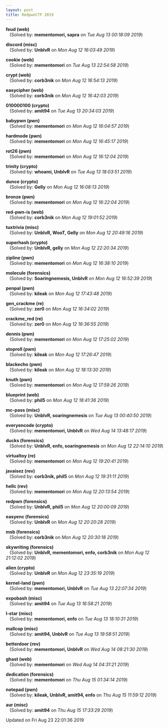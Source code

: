 ```yaml
---
layout: post
title: RedpwnCTF 2019
---
```


<!--break-->

**feud (web)**  
&nbsp;&nbsp;&nbsp;(Solved by: **mementomori, sapra** on _Tue Aug 13 00:18:09 2019_)  
  
**discord (misc)**  
&nbsp;&nbsp;&nbsp;(Solved by: **UnblvR** on _Mon Aug 12 16:03:49 2019_)  
  
**cookie (web)**  
&nbsp;&nbsp;&nbsp;(Solved by: **mementomori** on _Tue Aug 13 22:54:58 2019_)  
  
**crypt (web)**  
&nbsp;&nbsp;&nbsp;(Solved by: **corb3nik** on _Mon Aug 12 16:54:13 2019_)  
  
**easycipher (web)**  
&nbsp;&nbsp;&nbsp;(Solved by: **corb3nik** on _Mon Aug 12 16:42:03 2019_)  
  
**010000100 (crypto)**  
&nbsp;&nbsp;&nbsp;(Solved by: **amit94** on _Tue Aug 13 20:34:03 2019_)  
  
**babypwn (pwn)**  
&nbsp;&nbsp;&nbsp;(Solved by: **mementomori** on _Mon Aug 12 16:04:57 2019_)  
  
**hardmode (pwn)**  
&nbsp;&nbsp;&nbsp;(Solved by: **mementomori** on _Mon Aug 12 16:45:17 2019_)  
  
**rot26 (pwn)**  
&nbsp;&nbsp;&nbsp;(Solved by: **mementomori** on _Mon Aug 12 16:12:04 2019_)  
  
**trinity (crypto)**  
&nbsp;&nbsp;&nbsp;(Solved by: **whoami, UnblvR** on _Tue Aug 13 18:03:51 2019_)  
  
**dunce (crypto)**  
&nbsp;&nbsp;&nbsp;(Solved by: **Gelly** on _Mon Aug 12 16:08:13 2019_)  
  
**bronze (pwn)**  
&nbsp;&nbsp;&nbsp;(Solved by: **mementomori** on _Mon Aug 12 16:22:04 2019_)  
  
**red-pwn-is (web)**  
&nbsp;&nbsp;&nbsp;(Solved by: **corb3nik** on _Mon Aug 12 19:01:52 2019_)  
  
**tuxtrivia (misc)**  
&nbsp;&nbsp;&nbsp;(Solved by: **UnblvR, WooT, Gelly** on _Mon Aug 12 20:49:16 2019_)  
  
**superhash (crypto)**  
&nbsp;&nbsp;&nbsp;(Solved by: **UnblvR, gelly** on _Mon Aug 12 22:20:34 2019_)  
  
**zipline (pwn)**  
&nbsp;&nbsp;&nbsp;(Solved by: **mementomori** on _Mon Aug 12 16:38:10 2019_)  
  
**molecule (forensics)**  
&nbsp;&nbsp;&nbsp;(Solved by: **Soaringnemesis, UnblvR** on _Mon Aug 12 16:52:39 2019_)  
  
**penpal (pwn)**  
&nbsp;&nbsp;&nbsp;(Solved by: **kileak** on _Mon Aug 12 17:43:48 2019_)  
  
**gen_crackme (re)**  
&nbsp;&nbsp;&nbsp;(Solved by: **zer0** on _Mon Aug 12 16:34:02 2019_)  
  
**crackme_red (re)**  
&nbsp;&nbsp;&nbsp;(Solved by: **zer0** on _Mon Aug 12 16:36:55 2019_)  
  
**dennis (pwn)**  
&nbsp;&nbsp;&nbsp;(Solved by: **mementomori** on _Mon Aug 12 17:25:02 2019_)  
  
**stoproll (pwn)**  
&nbsp;&nbsp;&nbsp;(Solved by: **kileak** on _Mon Aug 12 17:26:47 2019_)  
  
**blackecho (pwn)**  
&nbsp;&nbsp;&nbsp;(Solved by: **kileak** on _Mon Aug 12 18:13:30 2019_)  
  
**knuth (pwn)**  
&nbsp;&nbsp;&nbsp;(Solved by: **mementomori** on _Mon Aug 12 17:59:26 2019_)  
  
**blueprint (web)**  
&nbsp;&nbsp;&nbsp;(Solved by: **phil5** on _Mon Aug 12 18:41:36 2019_)  
  
**mc-pass (misc)**  
&nbsp;&nbsp;&nbsp;(Solved by: **UnblvR, soaringnemesis** on _Tue Aug 13 00:40:50 2019_)  
  
**everyencode (crypto)**  
&nbsp;&nbsp;&nbsp;(Solved by: **mementomori, UnblvR** on _Wed Aug 14 13:48:17 2019_)  
  
**ducks (forensics)**  
&nbsp;&nbsp;&nbsp;(Solved by: **UnblvR, enfo, soaringnemesis** on _Mon Aug 12 22:14:10 2019_)  
  
**virtualtoy (re)**  
&nbsp;&nbsp;&nbsp;(Solved by: **mementomori** on _Mon Aug 12 19:20:41 2019_)  
  
**javaisez (rev)**  
&nbsp;&nbsp;&nbsp;(Solved by: **corb3nik, phil5** on _Mon Aug 12 19:31:11 2019_)  
  
**hellc (rev)**  
&nbsp;&nbsp;&nbsp;(Solved by: **mementomori** on _Mon Aug 12 20:13:54 2019_)  
  
**redpwn (forensics)**  
&nbsp;&nbsp;&nbsp;(Solved by: **UnblvR, phil5** on _Mon Aug 12 20:00:09 2019_)  
  
**easyenc (forensics)**  
&nbsp;&nbsp;&nbsp;(Solved by: **UnblvR** on _Mon Aug 12 20:20:28 2019_)  
  
**msb (forensics)**  
&nbsp;&nbsp;&nbsp;(Solved by: **corb3nik** on _Mon Aug 12 20:30:18 2019_)  
  
**skywriting (forensics)**  
&nbsp;&nbsp;&nbsp;(Solved by: **UnblvR, mementomori, enfo, corb3nik** on _Mon Aug 12 21:12:02 2019_)  
  
**alien (crypto)**  
&nbsp;&nbsp;&nbsp;(Solved by: **UnblvR** on _Mon Aug 12 23:35:19 2019_)  
  
**kernel-land (pwn)**  
&nbsp;&nbsp;&nbsp;(Solved by: **mementomori, UnblvR** on _Tue Aug 13 22:07:34 2019_)  
  
**expobash (misc)**  
&nbsp;&nbsp;&nbsp;(Solved by: **amit94** on _Tue Aug 13 16:58:21 2019_)  
  
**l-star (misc)**  
&nbsp;&nbsp;&nbsp;(Solved by: **mementomori, enfo** on _Tue Aug 13 18:10:31 2019_)  
  
**mallcop (misc)**  
&nbsp;&nbsp;&nbsp;(Solved by: **amit94, UnblvR** on _Tue Aug 13 19:58:51 2019_)  
  
**betterdoor (rev)**  
&nbsp;&nbsp;&nbsp;(Solved by: **mementomori, UnblvR** on _Wed Aug 14 08:21:30 2019_)  
  
**ghast (web)**  
&nbsp;&nbsp;&nbsp;(Solved by: **mementomori** on _Wed Aug 14 04:31:21 2019_)  
  
**dedication (forensics)**  
&nbsp;&nbsp;&nbsp;(Solved by: **mementomori** on _Thu Aug 15 01:34:14 2019_)  
  
**notepad (pwn)**  
&nbsp;&nbsp;&nbsp;(Solved by: **kileak, UnblvR, amit94, enfo** on _Thu Aug 15 11:59:12 2019_)  
  
**aur (misc)**  
&nbsp;&nbsp;&nbsp;(Solved by: **amit94** on _Thu Aug 15 17:33:29 2019_)  
  


Updated on Fri Aug 23 22:01:36 2019
